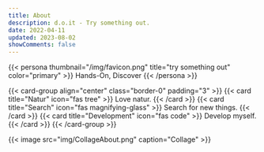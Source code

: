 ```yaml
---
title: About
description: d.o.it - Try something out.
date: 2022-04-11
updated: 2023-08-02
showComments: false
---
```

{{< persona thumbnail="/img/favicon.png" title="try something out" color="primary" >}}
Hands-On, Discover
{{< /persona >}}

{{< card-group align="center" class="border-0" padding="3" >}}
    {{< card title="Natur" icon="fas tree" >}}
        Love natur.
    {{< /card >}}
    {{< card title="Search" icon="fas magnifying-glass" >}}
        Search for new things.
    {{< /card >}}
    {{< card title="Development" icon="fas code" >}}
        Develop myself.
    {{< /card >}}
{{< /card-group >}}

{{< image src="img/CollageAbout.png" caption="Collage" >}}
